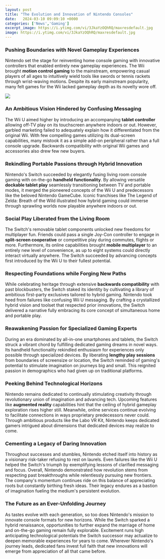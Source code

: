 ```yaml
---
layout: post
title: "The Evolution and Innovation of Nintendo Consoles"
date:   2024-03-10 09:09:10 +0000
categories: ['News','Gaming']
excerpt_image: https://i.ytimg.com/vi/3JkaYzOQhRQ/maxresdefault.jpg
image: https://i.ytimg.com/vi/3JkaYzOQhRQ/maxresdefault.jpg
---
```


### Pushing Boundaries with Novel Gameplay Experiences
Nintendo set the stage for reinventing home console gaming with innovative controllers that enabled entirely new gameplay experiences. The Wii brought **motion control gaming** to the mainstream, empowering casual players of all ages to intuitively wield tools like swords or tennis rackets through wrist-waving motions. Despite its early mainstream popularity, many felt games for the Wii lacked gameplay depth as its novelty wore off. 

![](https://3.bp.blogspot.com/-9PyazjI-vkA/XLUCrqPg3GI/AAAAAAAAL44/ZblslKT8O74uiJ09RdryUcVLO06cs9QbwCLcBGAs/s1600/NINTENDO%2BTimeline_Consoles%2Bv2.0.png)
### An Ambitious Vision Hindered by Confusing Messaging
The Wii U aimed higher by introducing an accompanying **tablet controller** allowing off-TV play on its touchscreen anywhere indoors or out. However, garbled marketing failed to adequately explain how it differentiated from the original Wii. With few compelling games utilizing its dual-screen capabilities, many mistook it as a simple add-on peripheral rather than a full console upgrade. Backwards compatibility with original Wii games and accessories also drew few new buyers.
### Rekindling Portable Passions through Hybrid Innovation  
Nintendo's Switch succeeded by elegantly fusing living room console gaming with on-the-go **handheld functionality**. By allowing versatile **dockable tablet play** seamlessly transitioning between TV and portable modes, it merged the pioneered concepts of the Wii U and predecessors like the beloved Nintendo GameCube. Iconic franchises like The Legend of Zelda: Breath of the Wild illustrated how hybrid gaming could immerse through sprawling worlds now playable anywhere indoors or out. 
### Social Play Liberated from the Living Room
The Switch's removable tablet components unlocked new freedoms for multiplayer fun. Friends could pass a single Joy-Con controller to engage in **split-screen cooperative** or competitive play during commutes, flights or more. Furthermore, its online capabilities brought **mobile multiplayer** to an entirely new level of convenience, as up to eight systems could directly interact virtually anywhere. The Switch succeeded by advancing concepts first introduced by the Wii U to their fullest potential.
### Respecting Foundations while Forging New Paths  
While celebrating heritage through extensive **backwards compatibility** with past blockbusters, the Switch staked its identity by cultivating a library of ambitious first-party exclusives tailored to hybrid gaming. Nintendo took heed from failures like confusing Wii U messaging. By crafting a crystallized hybrid vision and toolset that respected prior innovations, the Switch delivered a narrative fully embracing its core concept of simultaneous home and portable play.
### Reawakening Passion for Specialized Gaming Experts
During an era dominated by all-in-one smartphones and tablets, the Switch struck a vibrant chord by fulfilling dedicated gaming dreams in novel ways. Its handheld functionality rekindled enthusiasm for experiences only possible through specialized devices. By liberating **lengthy play sessions** from boundaries of screensize or location, the Switch reminded of gaming's potential to stimulate imagination on journeys big and small. This reignited passion in demographics who had given up on traditional platforms.
### Peeking Behind Technological Horizons  
Nintendo remains dedicated to continually stimulating creativity through revolutionary union of imagination and advancing tech. Upcoming features like **augmented reality** capabilities hint that the ceiling of hybrid gameplay exploration rises higher still. Meanwhile, online services continue evolving to facilitate connections in ways proprietary predecessors never could. Through ambitious products like the Labo VR Kit, Nintendo keeps dedicated gamers intrigued about dimensions that dedicated devices may realize to come.
### Cementing a Legacy of Daring Innovation
Throughout successes and stumbles, Nintendo etched itself into history as a visionary risk-taker refusing to rest on laurels. Even failures like the Wii U helped the Switch's triumph by exemplifying lessons of clarified messaging and focus. Overall, Nintendo demonstrated how revolution stems from respecting past breakthroughs while relentlessly pursuing new frontiers. The company's momentum continues ride on this balance of appreciating roots but constantly birthing fresh ideas. Their legacy endures as a bastion of imagination fueling the medium's persistent evolution.
### The Future as an Ever-Unfolding Journey
As tastes evolve with each generation, so too does Nintendo's mission to innovate console formats for new horizons. While the Switch sparked a hybrid renaissance, opportunities to further expand the marriage of home and on-the-go gaming remain fully explorable. Excitement runs high anticipating technological potentials the Switch successor may actualize to deepen memorable experiences for years to come. Wherever Nintendo's journey leads, dedicated fans invest full faith that new innovations will emerge from appreciation of all that came before.